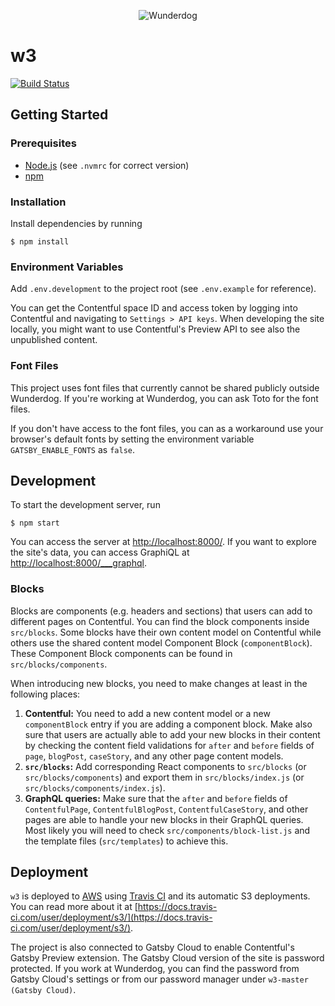 <p align="center">
    <img alt="Wunderdog" src="https://avatars1.githubusercontent.com/u/8065613?s=150&v=4" />
</p>

# w3

[![Build Status](https://travis-ci.com/wunderdogsw/w3.svg?branch=master)](https://travis-ci.com/wunderdogsw/w3)

## Getting Started

### Prerequisites

- [Node.js](https://nodejs.org/en/) (see `.nvmrc` for correct version)
- [npm](https://docs.npmjs.com/downloading-and-installing-node-js-and-npm)

### Installation

Install dependencies by running

    $ npm install

### Environment Variables

Add `.env.development` to the project root (see `.env.example` for reference).

You can get the Contentful space ID and access token by logging into Contentful and navigating to `Settings > API keys`. When developing the site locally, you might want to use Contentful's Preview API to see also the unpublished content.

### Font Files

This project uses font files that currently cannot be shared publicly outside Wunderdog. If you're working at Wunderdog, you can ask Toto for the font files.

If you don't have access to the font files, you can as a workaround use your browser's default fonts by setting the environment variable `GATSBY_ENABLE_FONTS` as `false`.

## Development

To start the development server, run

    $ npm start

You can access the server at [http://localhost:8000/](http://localhost:8000/). If you want to explore the site's data, you can access GraphiQL at [http://localhost:8000/\_\_\_graphql](http://localhost:8000/___graphql).

### Blocks

Blocks are components (e.g. headers and sections) that users can add to different pages on Contentful. You can find the block components inside `src/blocks`. Some blocks have their own content model on Contentful while others use the shared content model Component Block (`componentBlock`). These Component Block components can be found in `src/blocks/components`.

When introducing new blocks, you need to make changes at least in the following places:

1. **Contentful:** You need to add a new content model or a new `componentBlock` entry if you are adding a component block. Make also sure that users are actually able to add your new blocks in their content by checking the content field validations for `after` and `before` fields of `page`, `blogPost`, `caseStory`, and any other page content models.
2. **`src/blocks`:** Add corresponding React components to `src/blocks` (or `src/blocks/components`) and export them in `src/blocks/index.js` (or `src/blocks/components/index.js`).
3. **GraphQL queries:** Make sure that the `after` and `before` fields of `ContentfulPage`, `ContentfulBlogPost`, `ContentfulCaseStory`, and other pages are able to handle your new blocks in their GraphQL queries. Most likely you will need to check `src/components/block-list.js` and the template files (`src/templates`) to achieve this.

## Deployment

`w3` is deployed to [AWS](https://aws.amazon.com/) using [Travis CI](https://travis-ci.com/github/wunderdogsw/w3) and its automatic S3 deployments. You can read more about it at [https://docs.travis-ci.com/user/deployment/s3/](https://docs.travis-ci.com/user/deployment/s3/).

The project is also connected to Gatsby Cloud to enable Contentful's Gatsby Preview extension. The Gatsby Cloud version of the site is password protected. If you work at Wunderdog, you can find the password from Gatsby Cloud's settings or from our password manager under `w3-master (Gatsby Cloud)`.
